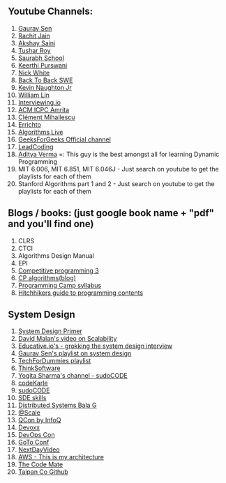 ## Youtube Channels:
1. [Gaurav Sen](https://www.youtube.com/channel/UCRPMAqdtSgd0Ipeef7iFsKw)
2. [Rachit Jain](https://www.youtube.com/channel/UC9fDC_eBh9e_bogw87DbGKQ)
3. [Akshay Saini](https://www.youtube.com/channel/UC3N9i_KvKZYP4F84FPIzgPQ)
4. [Tushar Roy](https://www.youtube.com/channel/UCZLJf_R2sWyUtXSKiKlyvAw)
5. [Saurabh School](https://www.youtube.com/user/saurabhschool/videos)
6. [Keerthi Purswani](https://www.youtube.com/channel/UCqPw78XvJUKtGiq3TzAcwJQ)
7. [Nick White](https://www.youtube.com/channel/UC1fLEeYICmo3O9cUsqIi7HA)
8. [Back To Back SWE](https://www.youtube.com/channel/UCmJz2DV1a3yfgrR7GqRtUUA)
9. [Kevin Naughton Jr](https://www.youtube.com/channel/UCKvwPt6BifPP54yzH99ff1g)	
10. [William Lin](https://www.youtube.com/channel/UCKuDLsO0Wwef53qdHPjbU2Q)
11. [Interviewing.io](https://www.youtube.com/channel/UCNc-Wa_ZNBAGzFkYbAHw9eg)
12. [ACM ICPC Amrita](https://www.youtube.com/channel/UCyZtjmvybLLIk2KZgLJL6ZA)
13. [Clément Mihailescu](https://www.youtube.com/channel/UCaO6VoaYJv4kS-TQO_M-N_g)
14. [Errichto](https://www.youtube.com/channel/UCBr_Fu6q9iHYQCh13jmpbrg)
15. [Algorithms Live](https://www.youtube.com/channel/UCBLr7ISa_YDy5qeATupf26w)
16. [GeeksForGeeks Official channel](https://www.youtube.com/channel/UC0RhatS1pyxInC00YKjjBqQ)
17. [LeadCoding](https://www.youtube.com/channel/UC81Q2wnuk5KqOFVgAbq4nUw)
18. [Aditya Verma](https://www.youtube.com/channel/UC5WO7o71wvxMxEtLRkPhiQQ) =: This guy is the best amongst all for learning Dynamic Programming
19. MIT 6.006, MIT 6.851, MIT 6.046J - Just search on youtube to get the playlists for each of them
20. Stanford Algorithms part 1 and 2 - Just search on youtube to get the playlists for each of them

## Blogs / books: (just google book name + "pdf" and you'll find one)

1. CLRS
2. CTCI
3. Algorithms Design Manual
4. EPI
5. [Competitive programming 3](https://cpbook.net/)
6. [CP algorithms(blog)](https://cp-algorithms.com/)
7. [Programming Camp syllabus](https://docs.google.com/document/d/1_dc3Ifg7Gg1LxhiqMMmE9UbTsXpdRiYh4pKILYG2eA4/)
8. [Hitchhikers guide to programming contents](https://comscigate.com/Books/contests/icpc.pdf)

## System Design 

1. [System Design Primer](https://github.com/donnemartin/system-design-primer)
2. [David Malan's video on Scalability](https://www.youtube.com/watch?v=-W9F__D3oY4)
3. [Educative.io's - grokking the system design interview](https://www.educative.io/courses/grokking-the-system-design-interview)
4. [Gaurav Sen's playlist on system design](https://www.youtube.com/playlist?list=PLMCXHnjXnTnvo6alSjVkgxV-VH6EPyvoX)
5. [TechForDummies playlist](https://www.youtube.com/channel/UCn1XnDWhsLS5URXTi5wtFTA)
6. [ThinkSoftware](https://www.youtube.com/channel/UCVa66dAkbs60_A0P52Yjj7Q)
7. [Yogita Sharma's channel - sudoCODE](https://www.youtube.com/channel/UCMrRRZxUAXRzjai0SSoFgdw)
8. [codeKarle](https://www.youtube.com/c/codeKarle)
9. [sudoCODE](https://www.youtube.com/channel/UCMrRRZxUAXRzjai0SSoFgdw)
10. [SDE skills](https://www.youtube.com/channel/UCPumyEKs86w-GtWDd2XQYtg)
11. [Distributed Systems Bala G](https://www.youtube.com/user/gopalbala12/videos)
12. [@Scale](https://www.youtube.com/channel/UCd9I8ZkgoR1d7GeSj_wi_LQ)
13. [QCon by InfoQ](https://www.youtube.com/channel/UCkQX1tChV7Z7l1LFF4L9j_g)
14. [Devoxx](https://www.youtube.com/channel/UCCBVCTuk6uJrN3iFV_3vurg)
15. [DevOps Con](https://www.youtube.com/channel/UCttdqyJB5wuJOO2KXea6WMQ)
16. [GoTo Conf](https://www.youtube.com/channel/UCs_tLP3AiwYKwdUHpltJPuA)
17. [NextDayVideo](https://www.youtube.com/c/NextDayVideo/videos)
18. [AWS - This is my architecture](https://www.youtube.com/playlist?list=PLhr1KZpdzukdeX8mQ2qO73bg6UKQHYsHb)
19. [The Code Mate](https://www.youtube.com/channel/UC8ApNuO5mKg42DDVvn8g27A)
20. [Taipan Co Github](https://github.com/puncsky/system-design-and-architecture)
